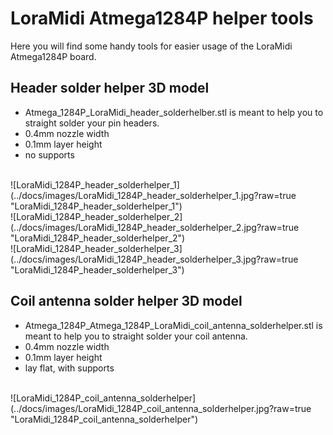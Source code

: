 # LoraMidi Atmega1284P helper tools
Here you will find some handy tools for easier usage of the LoraMidi Atmega1284P board.

## Header solder helper 3D model
- Atmega_1284P_LoraMidi_header_solderhelber.stl is meant to help you to straight solder your pin headers.
- 0.4mm nozzle width
- 0.1mm layer height
- no supports
<br>
![LoraMidi_1284P_header_solderhelper_1](../docs/images/LoraMidi_1284P_header_solderhelper_1.jpg?raw=true "LoraMidi_1284P_header_solderhelper_1")<br>
![LoraMidi_1284P_header_solderhelper_2](../docs/images/LoraMidi_1284P_header_solderhelper_2.jpg?raw=true "LoraMidi_1284P_header_solderhelper_2")<br>
![LoraMidi_1284P_header_solderhelper_3](../docs/images/LoraMidi_1284P_header_solderhelper_3.jpg?raw=true "LoraMidi_1284P_header_solderhelper_3")

## Coil antenna solder helper 3D model
- Atmega_1284P_Atmega_1284P_LoraMidi_coil_antenna_solderhelper.stl is meant to help you to straight solder your coil antenna.
- 0.4mm nozzle width
- 0.1mm layer height
- lay flat, with supports
<br>
![LoraMidi_1284P_coil_antenna_solderhelper](../docs/images/LoraMidi_1284P_coil_antenna_solderhelper.jpg?raw=true "LoraMidi_1284P_coil_antenna_solderhelper")